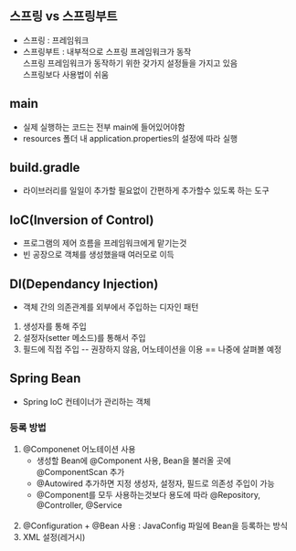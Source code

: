 ## 스프링 vs 스프링부트
- 스프링 : 프레임워크
- 스프링부트 : 내부적으로 스프링 프레임워크가 동작  
스프링 프레임워크가 동작하기 위한 갖가지 설정들을 가지고 있음  
스프링보다 사용법이 쉬움

## main
- 실제 실행하는 코드는 전부 main에 들어있어야함
- resources 폴더 내 application.properties의 설정에 따라 실행

## build.gradle
- 라이브러리를 일일이 추가할 필요없이 간편하게 추가할수 있도록 하는 도구

## IoC(Inversion of Control)
- 프로그램의 제어 흐름을 프레임워크에게 맡기는것
- 빈 공장으로 객체를 생성했을때 여러모로 이득

## DI(Dependancy Injection)
- 객체 간의 의존관계를 외부에서 주입하는 디자인 패턴
1. 생성자를 통해 주입
2. 설정자(setter 메소드)를 통해서 주입
3. 필드에 직접 주입 -- 권장하지 않음, 어노테이션을 이용 == 나중에 살펴볼 예정

## Spring Bean
- Spring IoC 컨테이너가 관리하는 객체
### 등록 방법
1. @Componenet 어노테이션 사용
   - 생성할 Bean에 @Component 사용, Bean을 불러올 곳에 @ComponentScan 추가
   - @Autowired 추가하면 지정 생성자, 설정자, 필드로 의존성 주입이 가능
   - @Component를 모두 사용하는것보다 용도에 따라 @Repository, @Controller, @Service <br></br>
2. @Configuration + @Bean 사용 : JavaConfig 파일에 Bean을 등록하는 방식
3. XML 설정(레거시)

